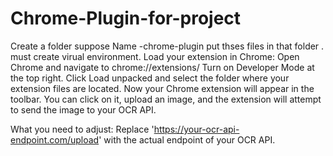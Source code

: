 # Chrome-Plugin-for-project

Create a folder suppose Name -chrome-plugin 
put thses files in that folder . must create virual environment.
Load your extension in Chrome:
Open Chrome and navigate to chrome://extensions/
Turn on Developer Mode at the top right.
Click Load unpacked and select the folder where your extension files are located.
Now your Chrome extension will appear in the toolbar. You can click on it, upload an image, and the extension will attempt to send the image to your OCR API.

What you need to adjust:
Replace 'https://your-ocr-api-endpoint.com/upload' with the actual endpoint of your OCR API.
